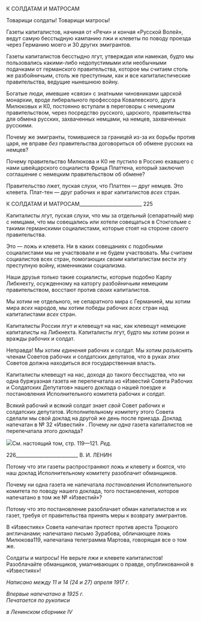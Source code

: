 К СОЛДАТАМ И МАТРОСАМ

Товарищи солдаты! Товарищи матросы!

Газеты капиталистов, начиная от «Речи» и кончая «Русской Волей», ведут самую бесстыдную кампанию лжи и клеветы по поводу проезда через Германию моего и 30 других эмигрантов.

Газеты капиталистов бесстыдно лгут, утверждая или намекая, будто мы пользова­лись какими-либо недопустимыми или необычными подачками от германского прави­тельства, которое мы считаем столь же разбойничьим, столь же преступным, как и все капиталистические правительства, ведущие нынешнюю войну.

Богатые люди, имевшие «связи» с знатными чиновниками царской монархии, вроде либерального профессора Ковалевского, друга Милюковых и К0, постоянно вступали в переговоры с немецким правительством, через посредство русского, царского, прави­тельства для обмена русских, захваченных немцами, на немцев, захваченных русскими.

Почему же эмигранты, томившиеся за границей из-за их борьбы против царя, не вправе _без_ правительства договориться об обмене русских на немцев?

Почему правительство Милюкова и К0 не пустило в Россию ехавшего с нами швей­царского социалиста Фрица Платтена, который заключил соглашение с немецким пра­вительством об обмене?

Правительство лжет, пуская слухи, что Платтен — друг немцев. Это клевета. Плат-тен — друг рабочих и враг капиталистов _всех_ стран.

  

К СОЛДАТАМ И МАТРОСАМ__________________________ 225

Капиталисты лгут, пуская слухи, что мы за отдельный (сепаратный) мир с немцами, что мы совещались или хотели совещаться в Стокгольме с такими германскими социа­листами, которые стоят на стороне _своего_ правительства.

Это — ложь и клевета. Ни в каких совещаниях с подобными социалистами мы не участвовали и не будем участвовать. Мы считаем социалистов всех стран, помогающих _своим_ капиталистам вести эту преступную войну, изменниками социализма.

Наши друзья _только_ такие социалисты, которые подобно Карлу Либкнехту, осуж­денному на каторгу разбойничьим немецким правительством, восстают против _своих_ капиталистов.

Мы хотим не отдельного, не сепаратного мира с Германией, мы хотим мира _всех_ на­родов, мы хотим победы рабочих _всех_ стран над капиталистами _всех_ стран.

Капиталисты России лгут и клевещут на нас, как клевещут немецкие капиталисты на Либкнехта. Капиталисты лгут, будто мы хотим розни и вражды рабочих и солдат.

Неправда! Мы хотим _единения_ рабочих и солдат. Мы хотим _разъяснять_ членам Со­ветов рабочих и солдатских депутатов, что в руках _этих_ Советов должна находиться _вся_ государственная власть.

Капиталисты клевещут на нас, доходя до такого бесстыдства, что ни одна буржуаз­ная газета не перепечатала из «Известий Совета Рабочих и Солдатских Депутатов» на­шего доклада о нашей поездке и постановления Исполнительного комитета рабочих и солдат.

Всякий рабочий и всякий солдат знает _свой_ Совет рабочих и солдатских депутатов. Исполнительному комитету этого Совета сделали мы свой доклад на другой же день после приезда. Доклад напечатан в № 32 «Известий» . Почему _ни одна_ газета капитали­стов не перепечатала этого доклада?

![](file:///C:/Users/bot32/AppData/Local/Temp/msohtmlclip1/01/clip_image001.png)См. настоящий том, стр. 119—121. _Ред._

  

226__________________________ В. И. ЛЕНИН

Потому что эти газеты распространяют ложь и клевету и боятся, что наш доклад Ис­полнительному комитету разоблачит обманщиков.

Почему ни одна газета не напечатала _постановления_ Исполнительного комитета по поводу нашего доклада, того постановления, которое напечатано в том же № «Известий»?

Потому что это постановление разоблачает обман капиталистов и их газет, требуя от правительства принять меры к возврату эмигрантов.

В «Известиях» Совета напечатан протест против ареста Троцкого англичанами; на­печатано письмо Зурабова, обличающее ложь Милюкова119, напечатана телеграмма Мартова, говорящая все о том же.

Солдаты и матросы! Не верьте лжи и клевете капиталистов! Разоблачайте обманщи­ков, умалчивающих о правде, опубликованной в «Известиях»!

_Написано между 11 и 14 (24 и 27) апреля 1917 г._

_Впервые напечатано в 1925 г.                                                             Печатается по рукописи_

_в Ленинском сборнике_ _IV_
